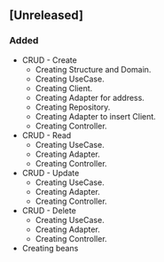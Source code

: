 ## [Unreleased]
### Added
- CRUD - Create
    - Creating Structure and Domain.
    - Creating UseCase.
    - Creating Client.
    - Creating Adapter for address.
    - Creating Repository.
    - Creating Adapter to insert Client.
    - Creating Controller.
- CRUD - Read
    - Creating UseCase.
    - Creating Adapter.
    - Creating Controller.
- CRUD - Update
    - Creating UseCase.
    - Creating Adapter.
    - Creating Controller.
- CRUD - Delete
    - Creating UseCase.
    - Creating Adapter.
    - Creating Controller.
- Creating beans